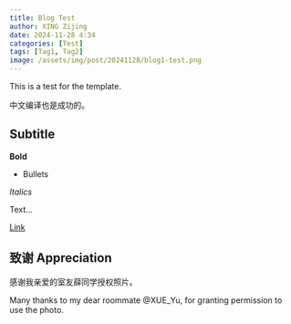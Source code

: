 ```yaml
---
title: Blog Test
author: XING Zijing
date: 2024-11-28 4:34
categories: [Test]
tags: [Tag1, Tag2]
image: /assets/img/post/20241128/blog1-test.png
---
```


This is a test for the template. 

中文编译也是成功的。 

## Subtitle

**Bold**

- Bullets

*Italics*

Text...

[Link](https://github.com/xingzijing) 


## 致谢 Appreciation

感谢我亲爱的室友薛同学授权照片。

Many thanks to my dear roommate @XUE_Yu, for granting permission to use the photo.

